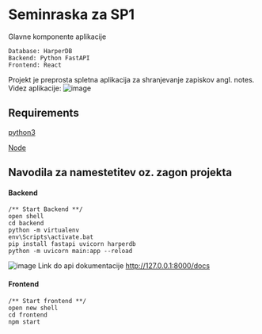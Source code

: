 # Seminraska za SP1
Glavne komponente aplikacije
```
Database: HarperDB
Backend: Python FastAPI
Frontend: React
```
Projekt je preprosta spletna aplikacija za shranjevanje zapiskov angl. notes.
Videz aplikacije:
![image](https://user-images.githubusercontent.com/71169333/172925337-0096aed1-c312-4708-ab4d-b5c600966642.png)


## Requirements
[python3]('https://www.python.org/downloads/') 

[Node]('https://nodejs.org/en/download/')


## Navodila za namestetitev oz. zagon projekta

#### Backend
```
/** Start Backend **/
open shell
cd backend
python -m virtualenv
env\Scripts\activate.bat
pip install fastapi uvicorn harperdb
python -m uvicorn main:app --reload
```
![image](https://user-images.githubusercontent.com/71169333/172925387-a4aecd01-b0dc-4c65-b0f9-6a27a352fa0b.png)
Link do api dokumentacije http://127.0.0.1:8000/docs

#### Frontend
```
/** Start frontend **/
open new shell
cd frontend
npm start
```
